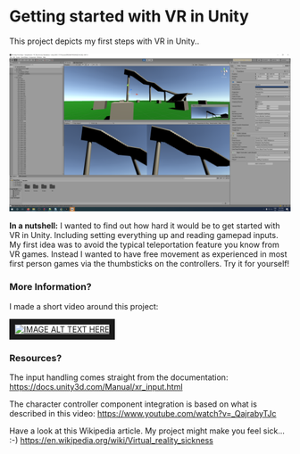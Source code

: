 # Getting started with VR in Unity

This project depicts my first steps with VR in Unity..

![The project opened in Unity 2020](project.png)

**In a nutshell:** I wanted to find out how hard it would be to get started with VR in Unity. Including setting everything up and reading gamepad inputs.
My first idea was to avoid the typical teleportation feature you know from VR games. Instead I wanted to have free movement as experienced in most first person games via the thumbsticks on the controllers.
Try it for yourself!

### More Information?

I made a short video around this project:

<a href="http://www.youtube.com/watch?feature=player_embedded&v=YOUTUBE_VIDEO_ID_HERE" target="_blank"><img src="http://img.youtube.com/vi/YOUTUBE_VIDEO_ID_HERE/0.jpg" alt="IMAGE ALT TEXT HERE" width="240" height="180" border="10" /></a>

### Resources?

The input handling comes straight from the documentation:
https://docs.unity3d.com/Manual/xr_input.html

The character controller component integration is based on what is described in this video: 
https://www.youtube.com/watch?v=_QajrabyTJc

Have a look at this Wikipedia article. My project might make you feel sick... :-)
https://en.wikipedia.org/wiki/Virtual_reality_sickness